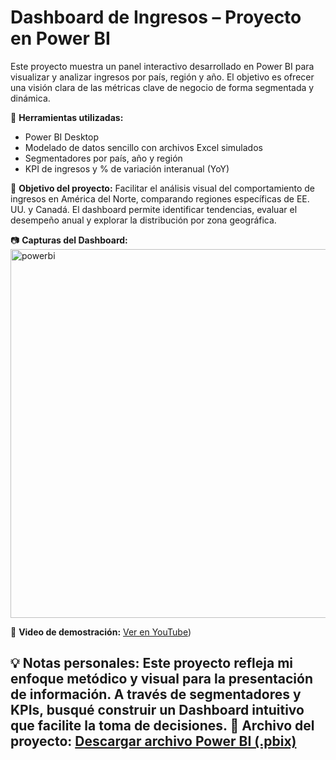 # Dashboard de Ingresos – Proyecto en Power BI

Este proyecto muestra un panel interactivo desarrollado en Power BI para visualizar y analizar ingresos por país, región y año. 
El objetivo es ofrecer una visión clara de las métricas clave de negocio de forma segmentada y dinámica.

🔧 **Herramientas utilizadas:**
- Power BI Desktop
- Modelado de datos sencillo con archivos Excel simulados
- Segmentadores por país, año y región
- KPI de ingresos y % de variación interanual (YoY)

🎯 **Objetivo del proyecto:**
Facilitar el análisis visual del comportamiento de ingresos en América del Norte, comparando regiones específicas de EE. UU. y Canadá.
El dashboard permite identificar tendencias, evaluar el desempeño anual y explorar la distribución por zona geográfica.

📷 **Capturas del Dashboard:**  
<img width="1158" height="590" alt="powerbi" src="https://github.com/user-attachments/assets/7c9054d8-ce75-474f-b5d2-e4a73e3df4a8" />


🎥 **Video de demostración:** [Ver en YouTube](https://youtu.be/4njJhegH1L0))

💡 **Notas personales:**
Este proyecto refleja mi enfoque metódico y visual para la presentación de información. A través de segmentadores y KPIs, 
busqué construir un Dashboard intuitivo que facilite la toma de decisiones.
📂 Archivo del proyecto: [Descargar archivo Power BI (.pbix)](./Elaborate_Rep.pbix)
---
